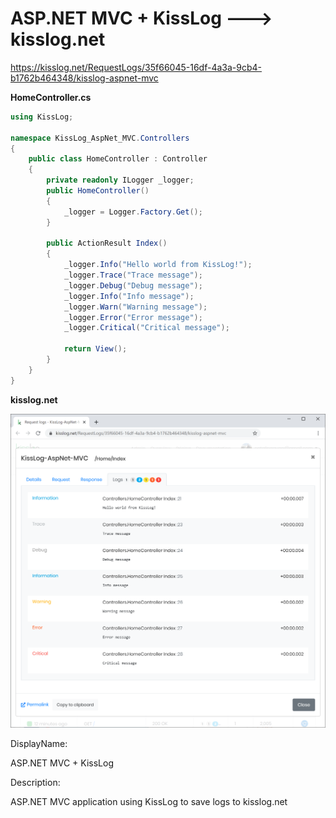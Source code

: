# ASP.NET MVC + KissLog ---> kisslog.net

https://kisslog.net/RequestLogs/35f66045-16df-4a3a-9cb4-b1762b464348/kisslog-aspnet-mvc

**HomeController.cs**

```csharp
using KissLog;

namespace KissLog_AspNet_MVC.Controllers
{
    public class HomeController : Controller
    {
        private readonly ILogger _logger;
        public HomeController()
        {
            _logger = Logger.Factory.Get();
        }

        public ActionResult Index()
        {
            _logger.Info("Hello world from KissLog!");
            _logger.Trace("Trace message");
            _logger.Debug("Debug message");
            _logger.Info("Info message");
            _logger.Warn("Warning message");
            _logger.Error("Error message");
            _logger.Critical("Critical message");

            return View();
        }
    }
}
```

**kisslog.net**

![kisslog.net](/src/KissLog-AspNet-MVC/KissLog-AspNet-MVC/Content/KissLog-AspNet-MVC.png)

DisplayName:

ASP.NET MVC + KissLog

Description:

ASP.NET MVC application using KissLog to save logs to kisslog.net